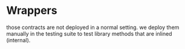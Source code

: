 # Wrappers
those contracts are not deployed in a normal setting. we deploy them manually in the testing suite to test library methods that are inlined (internal).